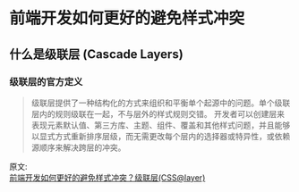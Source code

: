 # 前端开发如何更好的避免样式冲突
## 什么是级联层 (Cascade Layers)
### 级联层的官方定义
> 级联层提供了一种结构化的方式来组织和平衡单个起源中的问题。单个级联层内的规则级联在一起，不与层外的样式规则交错。
> 开发者可以创建层来表现元素默认值、第三方库、主题、组件、覆盖和其他样式问题，并且能够以显式方式重新排序层级，而无需更改每个层内的选择器或特异性，或依赖源顺序来解决跨层的冲突。



原文:  
[前端开发如何更好的避免样式冲突？级联层(CSS@layer)](https://mp.weixin.qq.com/s/z-PNjGwLyh3DUheZ3YUWIQ)
